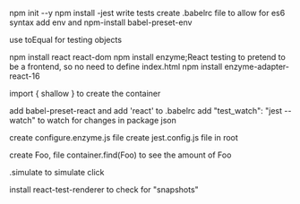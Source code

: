 npm init --y
npm install -jest
write tests
create .babelrc file to allow for es6 syntax
add env and npm-install babel-preset-env

use toEqual for testing objects

npm install react react-dom
npm install enzyme;React testing to pretend to be a frontend, so no need to define index.html
npm install enzyme-adapter-react-16

import { shallow } to create the container

add babel-preset-react and add 'react' to .babelrc
add "test_watch": "jest --watch" to watch for changes in package json

create configure.enzyme.js file
create jest.config.js file in root

create Foo, file
container.find(Foo) to see the amount of Foo

.simulate to simulate click

install react-test-renderer to check for "snapshots"
